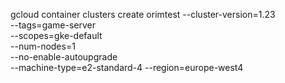 gcloud container clusters create orimtest --cluster-version=1.23 \
  --tags=game-server \
  --scopes=gke-default \
  --num-nodes=1 \
  --no-enable-autoupgrade \
  --machine-type=e2-standard-4 --region=europe-west4